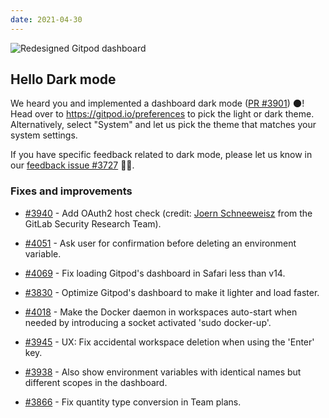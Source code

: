 ```yaml
---
date: 2021-04-30
---
```


<script>
  import Contributors from "../../components/changelog/contributors.svelte";
</script>

![Redesigned Gitpod dashboard](/images/changelog/2021-04-30.png)

## Hello Dark mode

We heard you and implemented a dashboard dark mode ([PR #3901](https://github.com/gitpod-io/gitpod/pull/3901)) 🌑! Head over to https://gitpod.io/preferences to pick the light or dark theme. Alternatively, select "System" and let us pick the theme that matches your system settings.

If you have specific feedback related to dark mode, please let us know in our [feedback issue #3727](https://github.com/gitpod-io/gitpod/issues/4100) 🙏🏻.

<p><Contributors usernames="jankeromnes,meysholdt,gtsiolis,svenefftinge,filiptronicek" /></p>

### Fixes and improvements

- [#3940](https://github.com/gitpod-io/gitpod/pull/3940) - Add OAuth2 host check (credit: [Joern Schneeweisz](https://gitlab.com/joernchen) from the GitLab Security Research Team). <Contributors usernames="AlexTugarev,csweichel" />

- [#4051](https://github.com/gitpod-io/gitpod/pull/4051) - Ask user for confirmation before deleting an environment variable. <Contributors usernames="jankeromnes,gtsiolis" />
- [#4069](https://github.com/gitpod-io/gitpod/pull/4069) - Fix loading Gitpod's dashboard in Safari less than v14. <Contributors usernames="akosyakov,svenefftinge" />
- [#3830](https://github.com/gitpod-io/gitpod/pull/3830) - Optimize Gitpod's dashboard to make it lighter and load faster. <Contributors usernames="aledbf,Divlo,AlexTugarev,csweichel,gtsiolis,jankeromnes" />
- [#4018](https://github.com/gitpod-io/gitpod/pull/4018) - Make the Docker daemon in workspaces auto-start when needed by introducing a socket activated 'sudo docker-up'. <Contributors usernames="csweichel,akosyakov,jankeromnes" />
- [#3945](https://github.com/gitpod-io/gitpod/pull/3945) - UX: Fix accidental workspace deletion when using the 'Enter' key. <Contributors usernames="svenefftinge,apolopena,csweichel" />
- [#3938](https://github.com/gitpod-io/gitpod/pull/3938) - Also show environment variables with identical names but different scopes in the dashboard. <Contributors usernames="jankeromnes,gtsiolis" />
- [#3866](https://github.com/gitpod-io/gitpod/pull/3866) - Fix quantity type conversion in Team plans. <Contributors usernames="jankeromnes,gtsiolis,AlexTugarev" />
